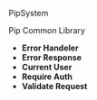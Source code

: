 PipSystem

Pip Common Library

- **Error Handeler**
- **Error Response**
- **Current User**
- **Require Auth**
- **Validate Request**
